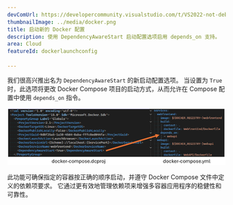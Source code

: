 ```yaml
---
devComUrl: https://developercommunity.visualstudio.com/t/VS2022-not-debugging-docker-compose-when/10327484
thumbnailImage: ../media/docker.png
title: 启动新的 Docker 配置
description: 使用 DependencyAwareStart 启动配置选项启用 depends_on 支持。
area: Cloud
featureId: dockerlaunchconfig

---
```



我们很高兴推出名为 `DependencyAwareStart` 的新启动配置选项。 当设置为 `True` 时，此选项将更改 Docker Compose 项目的启动方式，从而允许在 Compose 配置中使用 `depends_on` 指令。

![Docker 依赖于](../media/docker-depends_on.png)

此功能可确保指定的容器按正确的顺序启动，并遵守 Docker Compose 文件中定义的依赖项要求。 它通过更有效地管理依赖项来增强多容器应用程序的稳健性和可靠性。
